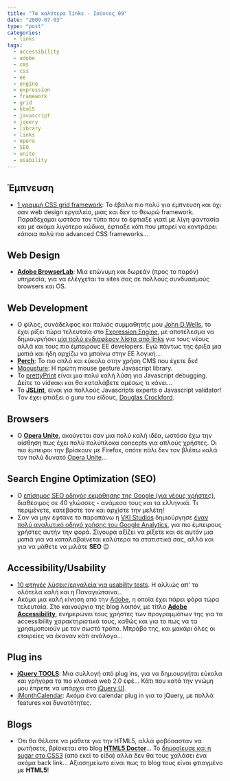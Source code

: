 ```yaml
---
title: "Τα καλύτερα links - Ιούνιος 09"
date: "2009-07-03"
type: "post"
categories:
  - links
tags:
  - accessibility
  - adobe
  - cms
  - css
  - ee
  - engine
  - expression
  - framework
  - grid
  - html5
  - javascript
  - jquery
  - library
  - links
  - opera
  - SEO
  - unite
  - usability
---
```


## Έμπνευση

- [1 γραμμή CSS grid framework](http://www.vcarrer.com/2009/06/1-line-css-grid-framework.html "1 line CSS Grid Framework"): Το έβαλα πιο πολύ για έμπνευση και όχι σαν web design εργαλείο, μιας και δεν το θεωρώ framework. Παραδέχομαι ωστόσο τον τύπο που το έφτιαξε γιατί με λίγη φαντασία και με ακόμα λιγότερο κώδικα, έφτιαξε κάτι που μπορεί να κοντράρει κάποια πολύ πιο advanced CSS frameworks...

## Web Design

- [**Adobe BrowserLab**](http://labs.adobe.com/technologies/browserlab/ "Adobe BrowserLab"): Μια επώνυμη και δωρεάν (προς το παρόν) υπηρεσία, για να ελέγχεται τα sites σας σε πολλούς συνδυασμούς browsers και OS.

## Web Development

- Ο φίλος, συνάδελφος και παλιός συμμαθητής μου [John D.Wells](http://tumblr.johndwells.com "John D Wells blog"), το έχει ρίξει τώρα τελευταία στο [Expression Engine](http://expressionengine.com/ "Expression Engine"), με αποτέλεσμα να δημιουργήσει [μία πολύ ενδιαφέρον λίστα από links](http://tumblr.johndwells.com/post/121933798/quick-start-guide-for-expressionengine "Quick Start Guide for ExpressionEngine") για τους νέους αλλά και τους πιο έμπειρους ΕΕ developers. Εγώ πάντως της έριξα μια ματιά και ήδη αρχίζω να μπαίνω στην EE λογική...
- [**Perch**](http://grabaperch.com/ "Perch"): Το πιο απλό και εύκολο στην χρήση CMS που έχετε δει!
- [Moousture](http://neofreeman.freepgs.com/Moousture/ "Moousture: A mouse gesture library with power and flexiblity to mould itself for you."): Η πρώτη mouse gesture Javascript library.
- To [prettyPrint](http://james.padolsey.com/javascript/prettyprint-for-javascript/ "prettyPrint for JavaScript") είναι μια πολύ καλή λύση για Javascript debugging. Δείτε το videακι και θα καταλάβετε αμέσως τι κάνει...
- Το [**JSLint**](http://www.jslint.com/ "JSLint"), είναι για πολλούς Javascripts experts ο Javascript validator! Τον έχει φτιάξει ο guru του είδους, [Douglas Crockford](http://www.crockford.com/ "Douglas Crockford").

## Browsers

- Ο [**Opera Unite**](http://unite.opera.com/ "Opera Unite"), ακούγεται σαν μια πολύ καλή ιδέα, ωστόσο έχω την αίσθηση πως έχει πολύ πολύπλοκα concepts για απλούς χρήστες. Οι πιο έμπειροι την βρίσκουν με Firefox, οπότε πάλι δεν τον βλέπω καλά τον πολύ δυνατό [Opera Unite](http://unite.opera.com/ "Opera Unite")...

## Search Engine Optimization (SEO)

- O [επίσημος SEO οδηγός εκμάθησης της Google (για νέους χρήστες)](http://googlewebmastercentral.blogspot.com/2009/06/seo-starter-guide-now-available-in-40.html "SEO Starter Guide now available in 40 languages"), διαθέσιμος σε 40 γλώσσες - ανάμεσα τους και τα ελληνικά. Τι περιμένετε, κατεβάστε τον και αρχίστε την μελέτη!
- Σαν να μην έφτανε το παραπάνω η [VKI Studios](http://www.vkistudios.com/ "VKI Studios") δημιούργησε [έναν πολύ αναλυτικό οδηγό χρήσης του Google Analytics](http://blog.vkistudios.com/index.cfm/2009/6/5/The-Google-Analytics-Power-User-Guide "The Complete Google Analytics Power User Guide"), για πιο έμπειρους χρήστες αυτήν την φορά. Σίγουρα αξίζει να ρίξετε και σε αυτόν μια ματιά για να καταλαβαίνεται καλύτερα τα στατιστικά σας, αλλά και για να μάθετε να μιλάτε **SEO** 😉

## Accessibility/Usability

- [10 φτηνές λύσεις/εργαλεία για usability tests](http://www.webdesignerdepot.com/2009/06/10-tools-to-improve-your-site%E2%80%99s-usability-on-a-low-budget/ "10 Tools to Improve Your Site’s Usability on a Low Budget "). Η αλλιώς απ' το ολότελα καλή και η Παναγιώταινα...
- Ακόμα μια καλή κίνηση από την [Adobe](http://www.adobe.com/ "Adobe site"), η οποία έχει πάρει φόρα τώρα τελευταία. Στο καινούργιο της blog λοιπόν, με τίτλο [**Adobe Accessibility**](http://blogs.adobe.com/accessibility/ "Adobe Accessibility blog"), ενημερώνει τους χρήστες των προγραμμάτων της για τα accessibility χαρακτηριστικά τους, καθώς και για το πως να τα χρησιμοποιούν με τον σωστό τρόπο. Μπράβο της, και μακάρι όλες οι εταιρείες να έκαναν κάτι ανάλογο...

## Plug ins

- [**jQuery TOOLS**](http://flowplayer.org/tools/ "jQuery TOOLS"): Μια συλλογή από plug ins, για να δημιουργήται εύκολα και γρήγορα τα πιο κλασικά web 2.0 εφέ... Κάτι που κατά την γνώμη μου έπρεπε να υπάρχει στο [jQuery UI](http://jqueryui.com/ "jQuery UI").
- [jMonthCalendar](http://www.bytecyclist.com/projects/jmonthcalendar/ "jMonthCalendar"): Ακόμα ένα calendar plug in για το jQuery, με πολλά features και δυνατότητες.

## Blogs

- Ότι θα θέλατε να μάθετε για την HTML5, αλλά φοβόσασταν να ρωτήσετε, βρίσκεται στο blog [**HTML5 Doctor**](http://html5doctor.com/ "HTML5 Doctor, helping you implement HTML 5 today")... Το [δημοσίευσε και η sugar στο CSS3](http://css3.gr/blog/post/html-5-doctor/ "Προβλήματα με την HTML 5; Ρωτήστε το ...γιατρό!") (από εκεί το είδα) αλλά δεν θα τους χαλάσει ένα ακόμα back link... Αξιοσημείωτο είναι πως το blog τους είναι φτιαγμένο με **HTML5**!
